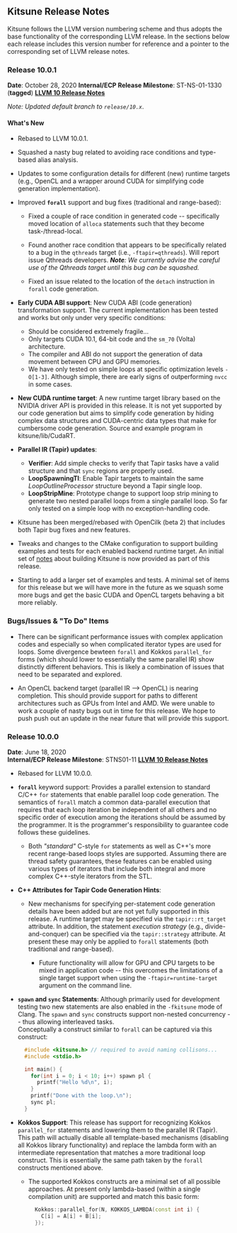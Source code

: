 ## Kitsune Release Notes

Kitsune follows the LLVM version numbering scheme and thus adopts the base
functionality of the corresponding LLVM release.  In the sections below each
release includes this version number for reference and a pointer to the corresponding 
set of LLVM release notes.

### Release 10.0.1

__Date__: October 28, 2020
__Internal/ECP Release Milestone__: ST-NS-01-1330 (__tagged__)
[__LLVM 10 Release Notes__](https://releases.llvm.org/10.0.0/docs/ReleaseNotes.html)

*Note: Updated default branch to ``release/10.x``*.

#### What's New

* Rebased to LLVM 10.0.1.

* Squashed a nasty bug related to avoiding race conditions and type-based alias analysis.

* Updates to some configuration details for different (new) runtime targets (e.g., OpenCL 
  and a wrapper around CUDA for simplifying code generation implementation).

* Improved __``forall``__ support and bug fixes (traditional and range-based):

  * Fixed a couple of race condition in generated code -- specifically moved
    location of ``alloca`` statements such that they become task-/thread-local.

  * Found another race condition that appears to be specifically related to a
    bug in the ``qthreads`` target (i.e., ``-ftapir=qthreads``). Will report issue
    Qthreads developers.  *__Note__: We currently advise the careful use of
    the Qthreads target until this bug can be squashed.*

  * Fixed an issue related to the location of the ``detach`` instruction in ``forall``
    code generation.

* __Early CUDA ABI support__: New CUDA ABI (code generation) transformation
  support.  The current implementation has been tested and works but only under
  very specific conditions:
  * Should be considered extremely fragile...
  * Only targets CUDA 10.1, 64-bit code and the ``sm_70`` (Volta) architecture.
  * The compiler and ABI do not support the generation of data movement between
    CPU and GPU memories.
  * We have only tested on simple loops at specific optimization levels ``-O[1-3]``.
    Although simple, there are early signs of outperforming ``nvcc`` in some cases.

* __New CUDA runtime target__: A new runtime target library based on the NVIDIA
  driver API is provided in this release.  It is not yet supported by our code
  generation but aims to simplify code generation by hiding complex data structures
  and CUDA-centric data types that make for cumbersome code generation. Source
  and example program in kitsune/lib/CudaRT. 

* __Parallel IR (Tapir) updates__:  
  * __Verifier__: Add simple checks to verify that Tapir tasks have a valid
    structure and that ``sync`` regions are properly used.
  * __LoopSpawningTI__: Enable Tapir targets to maintain the same
    *LoopOutlineProcessor* structure beyond a Tapir single loop.
  * __LoopStripMine__: Prototype change to support loop strip mining to generate
    two nested parallel loops from a single parallel loop.  So far only tested on
    a simple loop with no exception-handling code.

* Kitsune has been merged/rebased with OpenCilk (beta 2) that includes both
  Tapir bug fixes and new features.

* Tweaks and changes to the CMake configuration to support building examples and
  tests for each enabled backend runtime target.  An initial set of [notes](building.md) about
  building Kitsune is now provided as part of this release.

* Starting to add a larger set of examples and tests.  A minimal set of items for
  this release but we will have more in the future as we squash some more bugs and
  get the basic CUDA and OpenCL targets behaving a bit more reliably.

### Bugs/Issues & "To Do" Items

* There can be significant performance issues with complex application codes and
  especially so when complicated iterator types are used for loops.  Some divergence
  bewteen ``forall`` and Kokkos ``parallel_for`` forms (which should lower to
  essentially the same parallel IR) show distinctly different behaviors.  This is
  likely a combination of issues that need to be separated and explored.

* An OpenCL backend target (parallel IR --> OpenCL) is nearing completion.  This
  should provide support for paths to different architectures such as GPUs from
  Intel and AMD.  We were unable to work a couple of nasty bugs out in time for
  this release.  We hope to push push out an update in the near future that will
  provide this support.

### Release 10.0.0

__Date__: June 18, 2020  
__Internal/ECP Release Milestone__: STNS01-11
[__LLVM 10 Release Notes__](https://releases.llvm.org/10.0.0/docs/ReleaseNotes.html)

* Rebased for LLVM 10.0.0. 

* __``forall``__ keyword support: Provides a parallel extension to standard C/C++
  ``for`` statements that enable parallel loop code generation.  The semantics of
  ``forall`` match a common data-parallel execution that requires that each loop
  iteration be independent of all others and no specific order of execution among
  the iterations should be assumed by the programmer.  It is the programmer's  responsibility to guarantee code follows these guidelines.

  * Both *"standard"* C-style ``for`` statements as well as C++'s more recent
    range-based loops styles are supported.  Assuming there are thread safety
    guarantees, these features can be enabled using various types of iterators
    that include both integral and more complex C++-style iterators from the
    STL.  

* __C++ Attributes for Tapir Code Generation Hints__:

  * New mechanisms for specifying per-statement code generation details have been
    added but are not yet fully supported in this release.  A runtime target may be
    specified via the ``tapir::rt_target`` attribute.  In addition, the statement
    *execution strategy* (e.g., divide-and-conquer) can be specified via the
    ``tapir::strategy`` attribute.  At present these may only be applied to ``forall``
    statements (both traditional and range-based).

    * Future functionality will allow for GPU and CPU targets to be mixed in
      application code -- this overcomes the limitations of a single target support
      when using the ``-ftapir=runtime-target`` argument on the command line.  

* __``spawn`` and ``sync`` Statements__:
  Although primarily used for development testing two new statements are also
  enabled in the ``-fkitsune`` mode of Clang.  The ``spawn`` and ``sync``
  constructs support non-nested concurrency -- thus allowing interleaved tasks.  
  Conceptually a construct similar to ``forall`` can be captured via this
  construct:

  ```c++
    #include <kitsune.h> // required to avoid naming collisons...
    #include <stdio.h>

    int main() {
      for(int i = 0; i < 10; i++) spawn pl {
        printf("Hello %d\n", i);
      }
      printf("Done with the loop.\n");
      sync pl;
    }
    ```

* __Kokkos Support__: This release has support for recognizing Kokkos ``parallel_for``
  statements and lowering them to the parallel IR (Tapir). This path will actually
  disable all template-based mechanisms (disabling all Kokkos library functionality)
  and replace the lambda form with an intermediate representation that matches a
  more traditional loop construct.  This is essentially the same path taken by
  the ``forall`` constructs mentioned above.

  * The supported Kokkos constructs are a minimal set of all possible approaches.
    At present only lambda-based (within a single compilation unit) are supported
    and match this basic form:

    ```c++
      Kokkos::parallel_for(N, KOKKOS_LAMBDA(const int i) {
        C[i] = A[i] + B[i];
      });
    ```
